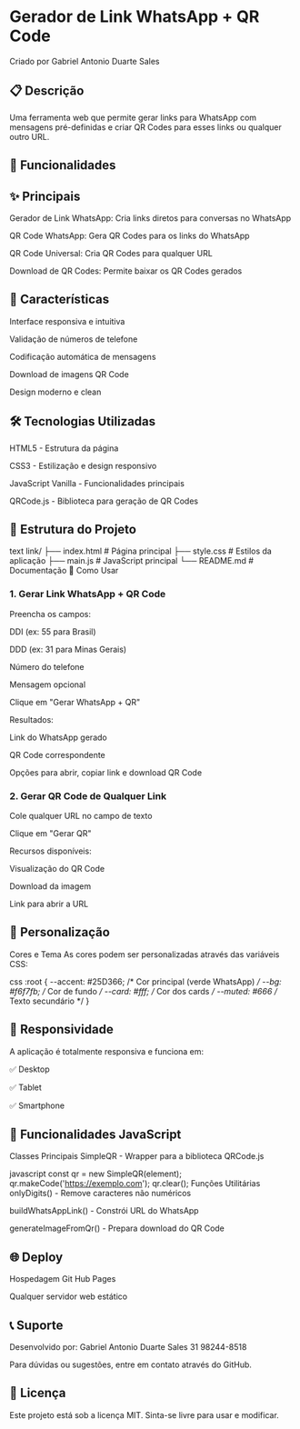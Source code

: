 # Gerador de Link WhatsApp + QR Code
Criado por Gabriel Antonio Duarte Sales

## 📋 Descrição
Uma ferramenta web que permite gerar links para WhatsApp com mensagens pré-definidas e criar QR Codes para esses links ou qualquer outro URL.

## 🚀 Funcionalidades
## ✨ Principais
Gerador de Link WhatsApp: Cria links diretos para conversas no WhatsApp

QR Code WhatsApp: Gera QR Codes para os links do WhatsApp

QR Code Universal: Cria QR Codes para qualquer URL

Download de QR Codes: Permite baixar os QR Codes gerados

## 🎯 Características
Interface responsiva e intuitiva

Validação de números de telefone

Codificação automática de mensagens

Download de imagens QR Code

Design moderno e clean

## 🛠️ Tecnologias Utilizadas
HTML5 - Estrutura da página

CSS3 - Estilização e design responsivo

JavaScript Vanilla - Funcionalidades principais

QRCode.js - Biblioteca para geração de QR Codes

## 📁 Estrutura do Projeto
text
link/
├── index.html          # Página principal
├── style.css           # Estilos da aplicação
├── main.js             # JavaScript principal
└── README.md           # Documentação
🔧 Como Usar
### 1. Gerar Link WhatsApp + QR Code
Preencha os campos:

DDI (ex: 55 para Brasil)

DDD (ex: 31 para Minas Gerais)

Número do telefone

Mensagem opcional

Clique em "Gerar WhatsApp + QR"

Resultados:

Link do WhatsApp gerado

QR Code correspondente

Opções para abrir, copiar link e download QR Code

### 2. Gerar QR Code de Qualquer Link
Cole qualquer URL no campo de texto

Clique em "Gerar QR"

Recursos disponíveis:

Visualização do QR Code

Download da imagem

Link para abrir a URL

## 🎨 Personalização
Cores e Tema
As cores podem ser personalizadas através das variáveis CSS:

css
:root {
    --accent: #25D366;    /* Cor principal (verde WhatsApp) */
    --bg: #f6f7fb;        /* Cor de fundo */
    --card: #fff;         /* Cor dos cards */
    --muted: #666         /* Texto secundário */
}
## 📱 Responsividade
A aplicação é totalmente responsiva e funciona em:

✅ Desktop

✅ Tablet

✅ Smartphone

## 🔄 Funcionalidades JavaScript
Classes Principais
SimpleQR - Wrapper para a biblioteca QRCode.js

javascript
const qr = new SimpleQR(element);
qr.makeCode('https://exemplo.com');
qr.clear();
Funções Utilitárias
onlyDigits() - Remove caracteres não numéricos

buildWhatsAppLink() - Constrói URL do WhatsApp

generateImageFromQr() - Prepara download do QR Code

## 🌐 Deploy
Hospedagem Git Hub Pages

Qualquer servidor web estático

## 📞 Suporte
Desenvolvido por: Gabriel Antonio Duarte Sales
31 98244-8518

Para dúvidas ou sugestões, entre em contato através do GitHub.

## 📄 Licença
Este projeto está sob a licença MIT. Sinta-se livre para usar e modificar.
